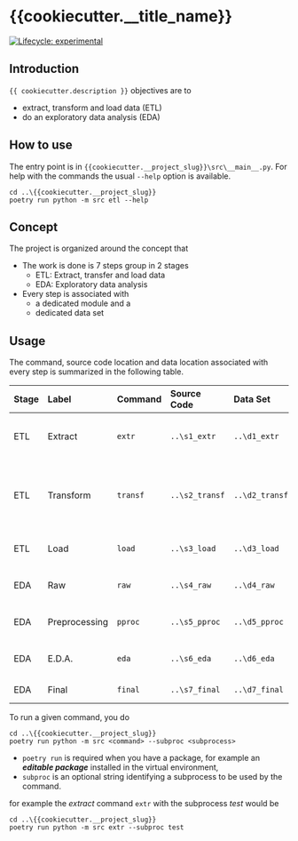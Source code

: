 # {{cookiecutter.__title_name}}

<!-- badges: start -->
[![Lifecycle:
experimental](https://img.shields.io/badge/lifecycle-experimental-orange.svg)](https://lifecycle.r-lib.org/articles/stages.html#experimental)
<!-- badges: end -->

## Introduction

`{{ cookiecutter.description }}` objectives are to

* extract, transform and load data (ETL)
* do an exploratory data analysis (EDA)

## How to use

The entry point is in `{{cookiecutter.__project_slug}}\src\__main__.py`.
For help with the commands the usual `--help` option is available.

```console
cd ..\{{cookiecutter.__project_slug}}
poetry run python -m src etl --help
```

## Concept

The project is organized around the concept that

* The work is done is 7 steps group in 2 stages
  * ETL: Extract, transfer and load data
  * EDA: Exploratory data analysis
* Every step is associated with
  * a dedicated module and a
  * dedicated data set

## Usage

The command, source code location and data location associated with every step
is summarized in the following table.

|Stage|Label|Command|Source Code|Data Set|Description
|:-----|:-----|:-----|:-----|:-----|:-----
|ETL|Extract|`extr`|`..\s1_extr`|`..\d1_extr`|Extract data from an external source
|ETL|Transform|`transf`|`..\s2_transf`|`..\d2_transf`|Tranform the extracted data to a table format
|ETL|Load|`load`|`..\s3_load`|`..\d3_load`|Upload to an external database
|EDA|Raw|`raw`|`..\s4_raw`|`..\d4_raw`|Get raw data for EDA
|EDA|Preprocessing|`pproc`|`..\s5_pproc`|`..\d5_pproc`|Preprocess data for EDA
|EDA|E.D.A.|`eda`|`..\s6_eda`|`..\d6_eda`|Exploratory Data Analysis
|EDA|Final|`final`|`..\s7_final`|`..\d7_final`|Finalize EDA

To run a given command, you do

```console
cd ..\{{cookiecutter.__project_slug}}
poetry run python -m src <command> --subproc <subprocess>
```

* `poetry run` is required when you have a package, for example an ***editable
package*** installed in the virtual environment,
* `subproc` is an optional string identifying a subprocess to be used by
the command.

for example the *extract* command `extr` with the subprocess *test* would be

```console
cd ..\{{cookiecutter.__project_slug}}
poetry run python -m src extr --subproc test
```
